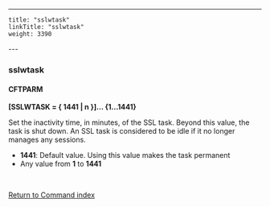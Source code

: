 ---
    title: "sslwtask"
    linkTitle: "sslwtask"
    weight: 3390
---<span id="sslwtask"></span>

### sslwtask

#### CFTPARM

****[SSLWTASK = { 1441
&#124; n }]... {1...1441}****

Set the inactivity time, in minutes, of the SSL task. Beyond this value,
the task is shut down. An SSL task is considered to be idle if it no longer
manages any sessions.

- ****1441****:
    Default value. Using this value makes the task permanent
- Any value
    from ****1**** to ****1441****

 

[Return to Command index](../../)
